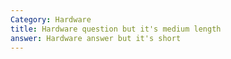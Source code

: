 ```yaml
---
Category: Hardware
title: Hardware question but it's medium length
answer: Hardware answer but it's short
---
```

